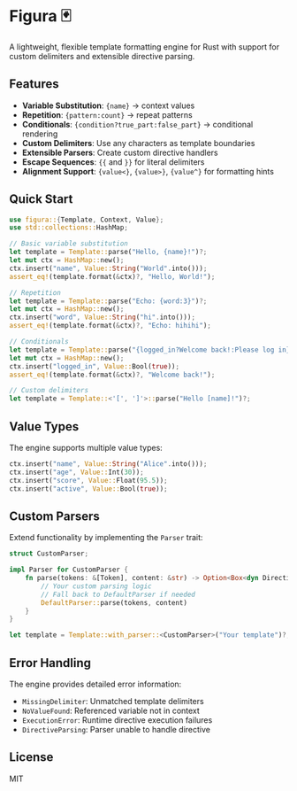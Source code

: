 # Figura 🃏

A lightweight, flexible template formatting engine for Rust with support for custom delimiters and extensible directive parsing.

## Features

- **Variable Substitution**: `{name}` → context values
- **Repetition**: `{pattern:count}` → repeat patterns
- **Conditionals**: `{condition?true_part:false_part}` → conditional rendering
- **Custom Delimiters**: Use any characters as template boundaries
- **Extensible Parsers**: Create custom directive handlers
- **Escape Sequences**: `{{` and `}}` for literal delimiters
- **Alignment Support**: `{value<}`, `{value>}`, `{value^}` for formatting hints

## Quick Start

```rust
use figura::{Template, Context, Value};
use std::collections::HashMap;

// Basic variable substitution
let template = Template::parse("Hello, {name}!")?;
let mut ctx = HashMap::new();
ctx.insert("name", Value::String("World".into()));
assert_eq!(template.format(&ctx)?, "Hello, World!");

// Repetition
let template = Template::parse("Echo: {word:3}")?;
let mut ctx = HashMap::new();
ctx.insert("word", Value::String("hi".into()));
assert_eq!(template.format(&ctx)?, "Echo: hihihi");

// Conditionals
let template = Template::parse("{logged_in?Welcome back!:Please log in}")?;
let mut ctx = HashMap::new();
ctx.insert("logged_in", Value::Bool(true));
assert_eq!(template.format(&ctx)?, "Welcome back!");

// Custom delimiters
let template = Template::<'[', ']'>::parse("Hello [name]!")?;
```

## Value Types

The engine supports multiple value types:

```rust
ctx.insert("name", Value::String("Alice".into()));
ctx.insert("age", Value::Int(30));
ctx.insert("score", Value::Float(95.5));
ctx.insert("active", Value::Bool(true));
```

## Custom Parsers

Extend functionality by implementing the `Parser` trait:

```rust
struct CustomParser;

impl Parser for CustomParser {
    fn parse(tokens: &[Token], content: &str) -> Option<Box<dyn Directive>> {
        // Your custom parsing logic
        // Fall back to DefaultParser if needed
        DefaultParser::parse(tokens, content)
    }
}

let template = Template::with_parser::<CustomParser>("Your template")?;
```

## Error Handling

The engine provides detailed error information:

- `MissingDelimiter`: Unmatched template delimiters
- `NoValueFound`: Referenced variable not in context
- `ExecutionError`: Runtime directive execution failures
- `DirectiveParsing`: Parser unable to handle directive

## License

MIT

